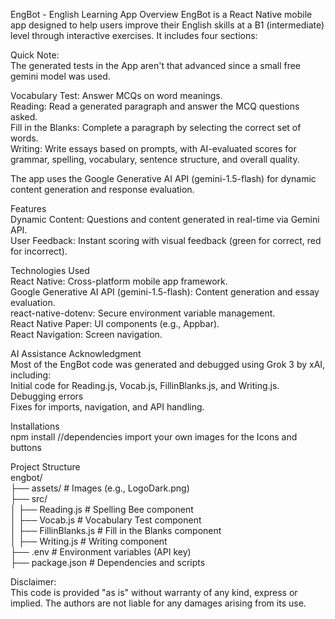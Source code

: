 EngBot - English Learning App
Overview
EngBot is a React Native mobile app designed to help users improve their English skills at a B1 (intermediate) level through interactive exercises. It includes four sections:

Quick Note:<br>
The generated tests in the App aren't that advanced since a small free gemini model was used. 

Vocabulary Test: Answer MCQs on word meanings. <br>
Reading: Read a generated paragraph and answer the MCQ questions asked.<br>
Fill in the Blanks: Complete a paragraph by selecting the correct set of words.<br>
Writing: Write essays based on prompts, with AI-evaluated scores for grammar, spelling, vocabulary, sentence structure, and overall quality.<br>

The app uses the Google Generative AI API (gemini-1.5-flash) for dynamic content generation and response evaluation.

Features<br>
Dynamic Content: Questions and content generated in real-time via Gemini API.<br>
User Feedback: Instant scoring with visual feedback (green for correct, red for incorrect).<br>

Technologies Used<br>
React Native: Cross-platform mobile app framework.<br>
Google Generative AI API (gemini-1.5-flash): Content generation and essay evaluation.<br>
react-native-dotenv: Secure environment variable management.<br>
React Native Paper: UI components (e.g., Appbar).<br>
React Navigation: Screen navigation.<br>

AI Assistance Acknowledgment<br>
Most of the EngBot code was generated and debugged using Grok 3 by xAI, including:<br>
Initial code for Reading.js, Vocab.js, FillinBlanks.js, and Writing.js.<br>
Debugging errors <br>
Fixes for imports, navigation, and API handling.<br>

Installations <br>
npm install //dependencies 
import your own images for the Icons and buttons

Project Structure<br>
engbot/<br>
├── assets/                # Images (e.g., LogoDark.png)<br>
├── src/<br>
│   ├── Reading.js        # Spelling Bee component<br>
│   ├── Vocab.js           # Vocabulary Test component<br>
│   ├── FillinBlanks.js    # Fill in the Blanks component<br>
│   ├── Writing.js         # Writing component<br>
├── .env                   # Environment variables (API key)<br>
├── package.json           # Dependencies and scripts<br>

Disclaimer:<br>
This code is provided "as is" without warranty of any kind, express or implied. The authors are not liable for any damages arising from its use.
